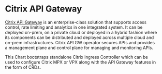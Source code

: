 # Citrix API Gateway

[Citrix API Gateway](https://github.com/citrix/citrix-k8s-ingress-controller) is an enterprise-class solution that supports access control, rate limiting and analytics in one integrated system. It can be deployed on-prem, on a private cloud or deployed in a hybrid fashion where its components can be distributed and deployed across multiple cloud and on-prem infrastructures.
Citrix API GW operator secures APIs and provides a management plane and control plane for managing and monitoring APIs.

This Chart bootstraps standalone Citrix Ingress Controller which can be used to configure Citrix MPX or VPX along with the API Gateway features in the form of CRDs.

